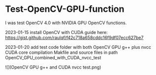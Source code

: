 # Test-OpenCV-GPU-function
I was test OpenCV 4.0 with NVIDIA GPU OpenCV functions.

2023-01-15 install OpenCV with CUDA guide here:
https://gist.github.com/raulqf/f42c718a658cddc16f9df07ecc627be7

2023-01-20 add test code folder with both OpenCV GPU g++ plus nvcc CUDA core compilation Makfile and source files in path
OpenCV_GPU_combined_with_CUDA_nvcc_test

![](OpenCV GPU g++ and CUDA nvcc test.png)

